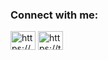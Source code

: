 

<h3 align="left">Connect with me:</h3>
<p align="left">
<a href="https://linkedin.com/in/https://www.linkedin.com/in/maksym-dykyi-000363245/" target="blank"><img align="center" src="https://raw.githubusercontent.com/rahuldkjain/github-profile-readme-generator/master/src/images/icons/Social/linked-in-alt.svg" alt="https://www.linkedin.com/in/maksym-dykyi-000363245/" height="30" width="40" /></a>
 <a href="https://t.me/mdykyi" target="blank"><img align="center" src="https://img.icons8.com/ios-filled/50/000000/telegram-app.png" alt="https://t.me/mdykyi" height="30" width="40" /></a>

</p>



